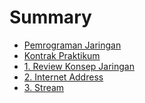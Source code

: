 # Summary

- [Pemrograman Jaringan](README.md)
- [Kontrak Praktikum](00/kontrak.md)
- [1. Review Konsep Jaringan]()
- [2. Internet Address](02/jobsheet02.md)
- [3. Stream](03/jobsheet03.md)
